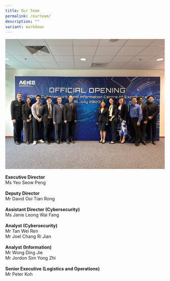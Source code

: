 ```yaml
---
title: Our Team
permalink: /ourteam/
description: ""
variant: markdown
---
```

![](/images/acice%20team.jpg)

**Executive Director**<br>
Ms Yeo Seow Peng
<br> <br>
**Deputy Director**<br>
Mr David Ooi Tian Rong <br>
<br>
**Assistant Director (Cybersecurity)** <br>
Ms Janie Leong Wai Fang<br>
<br>
**Analyst (Cybersecurity)**<br>
Mr Tan Wei Ren<br>Mr Joel Chang Ri Jian
<br>
<br>
**Analyst (Information)**<br>
Mr Wong Ding Jie<br>Mr Jordon Sim Yong Zhi 
<br>
<br>
**Senior Executive (Logistics and Operations)**
<br>Mr Peter Koh